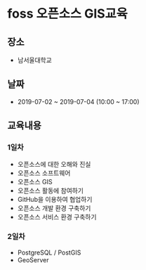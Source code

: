 ﻿# foss 오픈소스 GIS교육

## 장소
* 남서울대학교

## 날짜
* 2019-07-02  ~ 2019-07-04 (10:00 ~ 17:00)

## 교육내용
### 1일차
* 오픈소스에 대한 오해와 진실
* 오픈소스 소프트웨어
* 오픈소스 GIS
* 오픈소스 활동에 참여하기
* GitHub을 이용하여 협업하기
* 오픈소스 개발 환경 구축하기
* 오픈소스 서비스 환경 구축하기

### 2일차
* PostgreSQL / PostGIS
* GeoServer

